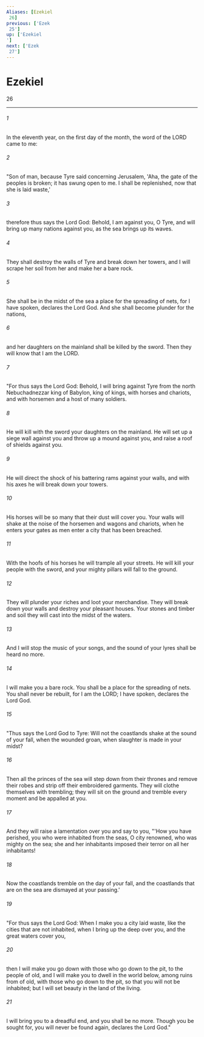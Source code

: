```yaml
---
Aliases: [Ezekiel 26]
previous: ['Ezek 25']
up: ['Ezekiel']
next: ['Ezek 27']
---
```

# Ezekiel 26

***
 

###### 1 
In the eleventh year, on the first day of the month, the word of the LORD came to me:  

###### 2 
"Son of man, because Tyre said concerning Jerusalem, 'Aha, the gate of the peoples is broken; it has swung open to me. I shall be replenished, now that she is laid waste,'  

###### 3 
therefore thus says the Lord God: Behold, I am against you, O Tyre, and will bring up many nations against you, as the sea brings up its waves.  

###### 4 
They shall destroy the walls of Tyre and break down her towers, and I will scrape her soil from her and make her a bare rock.  

###### 5 
She shall be in the midst of the sea a place for the spreading of nets, for I have spoken, declares the Lord God. And she shall become plunder for the nations,  

###### 6 
and her daughters on the mainland shall be killed by the sword. Then they will know that I am the LORD.  

###### 7 
"For thus says the Lord God: Behold, I will bring against Tyre from the north Nebuchadnezzar king of Babylon, king of kings, with horses and chariots, and with horsemen and a host of many soldiers.  

###### 8 
He will kill with the sword your daughters on the mainland. He will set up a siege wall against you and throw up a mound against you, and raise a roof of shields against you.  

###### 9 
He will direct the shock of his battering rams against your walls, and with his axes he will break down your towers.  

###### 10 
His horses will be so many that their dust will cover you. Your walls will shake at the noise of the horsemen and wagons and chariots, when he enters your gates as men enter a city that has been breached.  

###### 11 
With the hoofs of his horses he will trample all your streets. He will kill your people with the sword, and your mighty pillars will fall to the ground.  

###### 12 
They will plunder your riches and loot your merchandise. They will break down your walls and destroy your pleasant houses. Your stones and timber and soil they will cast into the midst of the waters.  

###### 13 
And I will stop the music of your songs, and the sound of your lyres shall be heard no more.  

###### 14 
I will make you a bare rock. You shall be a place for the spreading of nets. You shall never be rebuilt, for I am the LORD; I have spoken, declares the Lord God.  

###### 15 
"Thus says the Lord God to Tyre: Will not the coastlands shake at the sound of your fall, when the wounded groan, when slaughter is made in your midst?  

###### 16 
Then all the princes of the sea will step down from their thrones and remove their robes and strip off their embroidered garments. They will clothe themselves with trembling; they will sit on the ground and tremble every moment and be appalled at you.  

###### 17 
And they will raise a lamentation over you and say to you, "'How you have perished,  you who were inhabited from the seas,  O city renowned,  who was mighty on the sea;  she and her inhabitants imposed their terror  on all her inhabitants!   

###### 18 
Now the coastlands tremble  on the day of your fall,  and the coastlands that are on the sea  are dismayed at your passing.'  

###### 19 
"For thus says the Lord God: When I make you a city laid waste, like the cities that are not inhabited, when I bring up the deep over you, and the great waters cover you,  

###### 20 
then I will make you go down with those who go down to the pit, to the people of old, and I will make you to dwell in the world below, among ruins from of old, with those who go down to the pit, so that you will not be inhabited; but I will set beauty in the land of the living.  

###### 21 
I will bring you to a dreadful end, and you shall be no more. Though you be sought for, you will never be found again, declares the Lord God."
